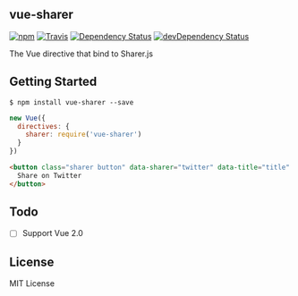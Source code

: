 vue-sharer
----------

[![npm](https://img.shields.io/npm/v/vue-sharer.svg?maxAge=2592000&style=flat-square&x)](https://www.npmjs.org/package/vue-sharer)
[![Travis](https://img.shields.io/travis/emoji-gen/vue-sharer/master.svg?maxAge=2592000&style=flat-square&x)](https://travis-ci.org/emoji-gen/vue-sharer)
[![Dependency Status](https://img.shields.io/david/emoji-gen/vue-sharer.svg?maxAge=2592000&style=flat-square)](https://david-dm.org/emoji-gen/vue-sharer)
[![devDependency Status](https://img.shields.io/david/dev/emoji-gen/vue-sharer.svg?maxAge=2592000&style=flat-square)](https://david-dm.org/emoji-gen/vue-sharer?type=dev)

The Vue directive that bind to Sharer.js

## Getting Started

```
$ npm install vue-sharer --save
```

```js
new Vue({
  directives: {
    sharer: require('vue-sharer')
  }
})
```

```html
<button class="sharer button" data-sharer="twitter" data-title="title" v-sharer>
  Share on Twitter
</button>
```

## Todo

- [ ] Support Vue 2.0

## License
MIT License
